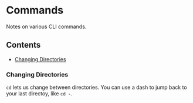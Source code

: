 # Commands

Notes on various CLI commands.

## Contents

- [Changing Directories](#changing-directories)

### Changing Directories

`cd` lets us change between directories. You can use a dash to jump back to your last directoy, like `cd -`.
